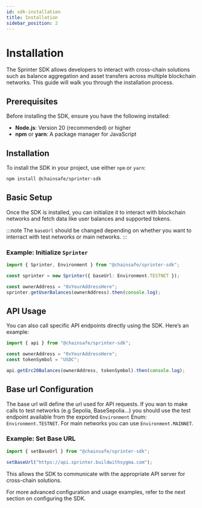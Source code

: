 ```yaml
---
id: sdk-installation
title: Installation
sidebar_position: 2
---
```


# Installation

The Sprinter SDK allows developers to interact with cross-chain solutions such as balance aggregation and asset transfers across multiple blockchain networks. This guide will walk you through the installation process.

## Prerequisites

Before installing the SDK, ensure you have the following installed:

- **Node.js**: Version 20 (recommended) or higher
- **npm** or **yarn**: A package manager for JavaScript

## Installation

To install the SDK in your project, use either `npm` or `yarn`:

```bash npm2yarn
npm install @chainsafe/sprinter-sdk
```

## Basic Setup

Once the SDK is installed, you can initialize it to interact with blockchain networks and fetch data like user balances and supported tokens.

:::note
The `baseUrl` should be changed depending on whether you want to interract with test networks or main networks.
:::

### Example: Initialize `Sprinter`

```typescript
import { Sprinter, Environment } from "@chainsafe/sprinter-sdk";

const sprinter = new Sprinter({ baseUrl: Environment.TESTNET });

const ownerAddress = "0xYourAddressHere";
sprinter.getUserBalances(ownerAddress).then(console.log);
```

## API Usage

You can also call specific API endpoints directly using the SDK. Here’s an example:

```typescript
import { api } from "@chainsafe/sprinter-sdk";

const ownerAddress = "0xYourAddressHere";
const tokenSymbol = "USDC";

api.getErc20Balances(ownerAddress, tokenSymbol).then(console.log);
```

## Base url Configuration

The base url will define the url used for API requests. If you wan to make calls to test networks (e.g Sepolia, BaseSepolia...) you should use the test endpoint available from the exported `Environment` Enum: `Environment.TESTNET`. For main networks you can use `Environment.MAINNET`.

### Example: Set Base URL

```typescript
import { setBaseUrl } from "@chainsafe/sprinter-sdk";

setBaseUrl("https://api.sprinter.buildwithsygma.com");
```

This allows the SDK to communicate with the appropriate API server for cross-chain solutions.

For more advanced configuration and usage examples, refer to the next section on configuring the SDK.

